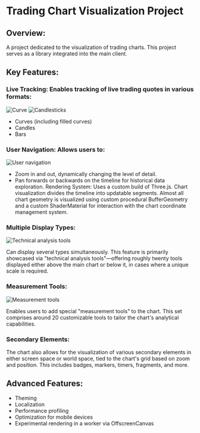 # Trading Chart Visualization Project

## Overview:

A project dedicated to the visualization of trading charts. This project serves as a library integrated into the main client.

## Key Features:

### Live Tracking: Enables tracking of live trading quotes in various formats:

![Curve](assets/docs/image/plot3/001.png "Curve painter")
![Candlesticks](assets/docs/image/plot3/002.png "Curve painter")

- Curves (including filled curves)
- Candles
- Bars

### User Navigation: Allows users to:

![User navigation](assets/docs/image/plot3/005.gif "User navigation")

- Zoom in and out, dynamically changing the level of detail.
- Pan forwards or backwards on the timeline for historical data exploration.
Rendering System: Uses a custom build of Three.js. Chart visualization divides the timeline into updatable segments. Almost all chart geometry is visualized using custom procedural BufferGeometry and a custom ShaderMaterial for interaction with the chart coordinate management system.

### Multiple Display Types: 

![Technical analysis tools](assets/docs/image/plot3/003.png "Technical analysis tools")


Can display several types simultaneously. This feature is primarily showcased via "technical analysis tools"—offering roughly twenty tools displayed either above the main chart or below it, in cases where a unique scale is required.

### Measurement Tools: 

![Measurement tools](assets/docs/image/plot3/004.png "Measurement tools")

Enables users to add special "measurement tools" to the chart. This set comprises around 20 customizable tools to tailor the chart's analytical capabilities.

###  Secondary Elements: 

The chart also allows for the visualization of various secondary elements in either screen space or world space, tied to the chart's grid based on zoom and position. This includes badges, markers, timers, fragments, and more.

## Advanced Features:

- Theming
- Localization
- Performance profiling
- Optimization for mobile devices
- Experimental rendering in a worker via OffscreenCanvas

